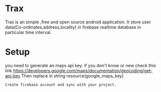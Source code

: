 # Trax
   Trax is an simple ,free and open source android application.
   It store user data(Co-ordinates,address,locality) in firebase realtime database in 
   particular time interval.
   
   
# Setup
   you need to generate an maps api key.
   if you don't know or new check this link
https://developers.google.com/maps/documentation/geocoding/get-api-key
    Then replace in string resource(google_maps_key)
    
    Create firebase account and sync with your project. 

 
